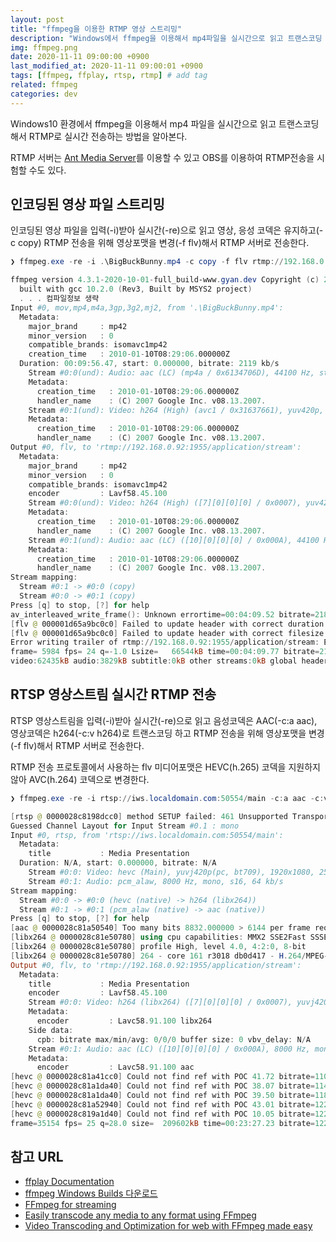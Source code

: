 ```yaml
---
layout: post
title: "ffmpeg을 이용한 RTMP 영상 스트리밍"
description: "Windows에서 ffmpeg을 이용해서 mp4파일을 실시간으로 읽고 트랜스코딩 해서 RTMP로 실시간 전송하는 방법을 알아본다."
img: ffmpeg.png
date: 2020-11-11 09:00:00 +0900
last_modified_at: 2020-11-11 09:00:01 +0900
tags: [ffmpeg, ffplay, rtsp, rtmp] # add tag
related: ffmpeg
categories: dev
---
```


Windows10 환경에서 ffmpeg을 이용해서 mp4 파일을 실시간으로 읽고 트랜스코딩 해서 RTMP로 실시간 전송하는 방법을 알아본다.

RTMP 서버는 [Ant Media Server](https://ant-media-docs.readthedocs.io/en/latest/Getting-Started.html)를 이용할 수 있고 OBS를 이용하여 RTMP전송을 시험할 수도 있다. 

## 인코딩된 영상 파일 스트리밍

인코딩된 영상 파일을 입력(-i)받아 실시간(-re)으로 읽고 영상, 응성 코덱은 유지하고(-c copy) RTMP 전송을 위해 영상포맷을 변경(-f flv)해서 RTMP 서버로 전송한다. 

```powershell
❯ ffmpeg.exe -re -i .\BigBuckBunny.mp4 -c copy -f flv rtmp://192.168.0.92:1955/application/stream_key

ffmpeg version 4.3.1-2020-10-01-full_build-www.gyan.dev Copyright (c) 2000-2020 the FFmpeg developers
  built with gcc 10.2.0 (Rev3, Built by MSYS2 project)
  . . . 컴파일정보 생략
Input #0, mov,mp4,m4a,3gp,3g2,mj2, from '.\BigBuckBunny.mp4':
  Metadata:
    major_brand     : mp42
    minor_version   : 0
    compatible_brands: isomavc1mp42
    creation_time   : 2010-01-10T08:29:06.000000Z
  Duration: 00:09:56.47, start: 0.000000, bitrate: 2119 kb/s
    Stream #0:0(und): Audio: aac (LC) (mp4a / 0x6134706D), 44100 Hz, stereo, fltp, 125 kb/s (default)
    Metadata:
      creation_time   : 2010-01-10T08:29:06.000000Z
      handler_name    : (C) 2007 Google Inc. v08.13.2007.
    Stream #0:1(und): Video: h264 (High) (avc1 / 0x31637661), yuv420p, 1280x720 [SAR 1:1 DAR 16:9], 1991 kb/s, 24 fps, 24 tbr, 24k tbn, 48 tbc (default)
    Metadata:
      creation_time   : 2010-01-10T08:29:06.000000Z
      handler_name    : (C) 2007 Google Inc. v08.13.2007.
Output #0, flv, to 'rtmp://192.168.0.92:1955/application/stream':
  Metadata:
    major_brand     : mp42
    minor_version   : 0
    compatible_brands: isomavc1mp42
    encoder         : Lavf58.45.100
    Stream #0:0(und): Video: h264 (High) ([7][0][0][0] / 0x0007), yuv420p, 1280x720 [SAR 1:1 DAR 16:9], q=2-31, 1991 kb/s, 24 fps, 24 tbr, 1k tbn, 24k tbc (default)
    Metadata:
      creation_time   : 2010-01-10T08:29:06.000000Z
      handler_name    : (C) 2007 Google Inc. v08.13.2007.
    Stream #0:1(und): Audio: aac (LC) ([10][0][0][0] / 0x000A), 44100 Hz, stereo, fltp, 125 kb/s (default)
    Metadata:
      creation_time   : 2010-01-10T08:29:06.000000Z
      handler_name    : (C) 2007 Google Inc. v08.13.2007.
Stream mapping:
  Stream #0:1 -> #0:0 (copy)
  Stream #0:0 -> #0:1 (copy)
Press [q] to stop, [?] for help
av_interleaved_write_frame(): Unknown errortime=00:04:09.52 bitrate=2184.7kbits/s speed=   1x
[flv @ 000001d65a9bc0c0] Failed to update header with correct duration.
[flv @ 000001d65a9bc0c0] Failed to update header with correct filesize.
Error writing trailer of rtmp://192.168.0.92:1955/application/stream: Error number -10053 occurred
frame= 5984 fps= 24 q=-1.0 Lsize=   66544kB time=00:04:09.77 bitrate=2182.5kbits/s speed=   1x
video:62435kB audio:3829kB subtitle:0kB other streams:0kB global headers:0kB muxing overhead: 0.423518%
```

## RTSP 영상스트림 실시간 RTMP 전송

RTSP 영상스트림을 입력(-i)받아 실시간(-re)으로 읽고 음성코덱은 AAC(-c:a aac), 영상코덱은 h264(-c:v h264)로 트랜스코딩 하고 RTMP 전송을 위해 영상포맷을 변경(-f flv)해서 RTMP 서버로 전송한다. 

RTMP 전송 프로토콜에서 사용하는 flv 미디어포맷은 HEVC(h.265) 코덱을 지원하지 않아 AVC(h.264) 코덱으로 변경한다. 

```powershell
❯ ffmpeg.exe -re -i rtsp://iws.localdomain.com:50554/main -c:a aac -c:v h264 -f flv rtmp://192.168.0.92:1955/application/stream

[rtsp @ 0000028c8198dcc0] method SETUP failed: 461 Unsupported Transport
Guessed Channel Layout for Input Stream #0.1 : mono
Input #0, rtsp, from 'rtsp://iws.localdomain.com:50554/main':
  Metadata:
    title           : Media Presentation
  Duration: N/A, start: 0.000000, bitrate: N/A
    Stream #0:0: Video: hevc (Main), yuvj420p(pc, bt709), 1920x1080, 25 tbr, 90k tbn, 90k tbc
    Stream #0:1: Audio: pcm_alaw, 8000 Hz, mono, s16, 64 kb/s
Stream mapping:
  Stream #0:0 -> #0:0 (hevc (native) -> h264 (libx264))
  Stream #0:1 -> #0:1 (pcm_alaw (native) -> aac (native))
Press [q] to stop, [?] for help
[aac @ 0000028c81a50540] Too many bits 8832.000000 > 6144 per frame requested, clamping to max
[libx264 @ 0000028c81e50780] using cpu capabilities: MMX2 SSE2Fast SSSE3 SSE4.2 AVX FMA3 BMI2 AVX2
[libx264 @ 0000028c81e50780] profile High, level 4.0, 4:2:0, 8-bit
[libx264 @ 0000028c81e50780] 264 - core 161 r3018 db0d417 - H.264/MPEG-4 AVC codec - Copyleft 2003-2020 - http://www.videolan.org/x264.html - options: cabac=1 ref=3 deblock=1:0:0 analyse=0x3:0x113 me=hex subme=7 psy=1 psy_rd=1.00:0.00 mixed_ref=1 me_range=16 chroma_me=1 trellis=1 8x8dct=1 cqm=0 deadzone=21,11 fast_pskip=1 chroma_qp_offset=-2 threads=6 lookahead_threads=1 sliced_threads=0 nr=0 decimate=1 interlaced=0 bluray_compat=0 constrained_intra=0 bframes=3 b_pyramid=2 b_adapt=1 b_bias=0 direct=1 weightb=1 open_gop=0 weightp=2 keyint=250 keyint_min=25 scenecut=40 intra_refresh=0 rc_lookahead=40 rc=crf mbtree=1 crf=23.0 qcomp=0.60 qpmin=0 qpmax=69 qpstep=4 ip_ratio=1.40 aq=1:1.00
Output #0, flv, to 'rtmp://192.168.0.92:1955/application/stream':
  Metadata:
    title           : Media Presentation
    encoder         : Lavf58.45.100
    Stream #0:0: Video: h264 (libx264) ([7][0][0][0] / 0x0007), yuvj420p(pc), 1920x1080, q=-1--1, 25 fps, 1k tbn, 25 tbc
    Metadata:
      encoder         : Lavc58.91.100 libx264
    Side data:
      cpb: bitrate max/min/avg: 0/0/0 buffer size: 0 vbv_delay: N/A
    Stream #0:1: Audio: aac (LC) ([10][0][0][0] / 0x000A), 8000 Hz, mono, fltp, 48 kb/s
    Metadata:
      encoder         : Lavc58.91.100 aac
[hevc @ 0000028c81a41cc0] Could not find ref with POC 41.72 bitrate=1109.1kbits/s speed=0.997x
[hevc @ 0000028c81a1da40] Could not find ref with POC 38.07 bitrate=1140.4kbits/s speed=0.999x
[hevc @ 0000028c81a1da40] Could not find ref with POC 39.50 bitrate=1183.1kbits/s speed=0.999x
[hevc @ 0000028c81a52940] Could not find ref with POC 43.01 bitrate=1225.0kbits/s speed=   1x
[hevc @ 0000028c819a1d40] Could not find ref with POC 10.05 bitrate=1227.0kbits/s speed=   1x
frame=35154 fps= 25 q=28.0 size=  209602kB time=00:23:27.23 bitrate=1220.2kbits/s speed=   1x
```

## 참고 URL
- [ffplay Documentation](https://ffmpeg.org/ffplay.html) 
- [ffmpeg Windows Builds 다운로드](https://www.gyan.dev/ffmpeg/builds/)
- [FFmpeg for streaming](https://sonnati.wordpress.com/2011/08/30/ffmpeg-–-the-swiss-army-knife-of-internet-streaming-–-part-iv/)
- [Easily transcode any media to any format using FFmpeg](https://duduf.com/easily-transcode-any-media-to-any-format-using-ffmpeg/)
- [Video Transcoding and Optimization for web with FFmpeg made easy](https://medium.com/abraia/video-transcoding-and-optimization-for-web-with-ffmpeg-made-easy-511635214df0)